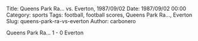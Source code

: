 Title: Queens Park Ra… vs. Everton, 1987/09/02
Date: 1987/09/02 00:00
Category: sports
Tags: football, football scores, Queens Park Ra…, Everton
Slug: queens-park-ra-vs-everton
Author: carbonero


Queens Park Ra… 1 - 0 Everton
